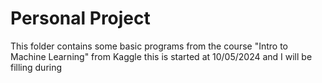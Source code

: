 # Personal Project
This folder contains some basic programs from the course "Intro to Machine Learning" from Kaggle this is started at 10/05/2024 and I will be filling during 
